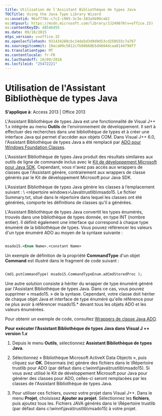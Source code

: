 ```yaml
---
title: Utilisation de l'Assistant Bibliothèque de types Java
TOCTitle: Using the Java Type Library Wizard
ms:assetid: 96af770c-c7c2-c905-3c3e-383a5b99cab2
ms:mtpsurl: https://msdn.microsoft.com/library/JJ249670(v=office.15)
ms:contentKeyID: 48546455
ms.date: 09/18/2015
mtps_version: v=office.15
ms.openlocfilehash: 931434288cbc14da5d3d9d9d53cd250555c7a767
ms.sourcegitcommit: 19aca09c5812cfb98b68b5d4604dcaa814479df7
ms.translationtype: MT
ms.contentlocale: fr-FR
ms.lasthandoff: 10/09/2018
ms.locfileid: "25472221"
---
```

# <a name="using-the-java-type-library-wizard"></a>Utilisation de l'Assistant Bibliothèque de types Java


**S’applique à**: Access 2013 | Office 2013

L'Assistant Bibliothèque de types Java est une fonctionnalité de Visual J++ 1.x intégrée au menu **Outils** de l'environnement de développement. Il sert à effectuer des recherches dans une bibliothèque de types et à créer une interface Java qui permet d'accéder aux objets COM. Dans Visual J++ 6.0, l'Assistant Bibliothèque de types Java a été remplacé par [ADO pour Windows Foundation Classes](ado-wfc-programming.md).

L'Assistant Bibliothèque de types Java produit des résultats similaires aux outils de ligne de commande inclus avec le [Kit de développement Microsoft pour Java SDK](using-the-microsoft-sdk-for-java.md). Cependant, vous n'avez pas accès aux wrappers de classes que l'Assistant génère, contrairement aux wrappers de classe générés par le Kit de développement Microsoft pour Java SDK.

L’Assistant Bibliothèque de types Java génère les classes à l’emplacement suivant : \\ \<répertoire windows\>\\Java\\trustlib\\msado15. Le fichier Summary.txt, situé dans le répertoire dans lequel les classes ont été générées, comporte les définitions de classes qu'il a générées.

L'Assistant Bibliothèque de types Java convertit les types énumérés, trouvés dans une bibliothèque de types donnée, en type INT (nombre entier). Il définit également une interface qui correspond à chaque type énuméré de la bibliothèque de types. Vous pouvez référencer les valeurs d'un type énuméré ADO au moyen de la syntaxe suivante :

```vb 
 
msado15.<Enum Name>.<constant Name> 
```

Un exemple de définition de la propriété **CommandType** d'un objet **Command** est illustré dans le fragment de code suivant :

```vb 
 
Cmd1.putCommandType( msado15.CommandTypeEnum.adCmdStoredProc ); 
```

Une autre solution consiste à hériter du wrapper de type énuméré généré par l'Assistant Bibliothèque de types Java. Dans ce cas, vous pouvez supprimer « msado15. » de la syntaxe. Cependant, votre classe doit hériter de chaque objet Java et interface de type énuméré qu'elle référence pour ne plus avoir à référencer msado15.\* devant tous les objets ADO et les valeurs énumérées.

Pour obtenir un exemple de code, consultez [Wrappers de classe Java ADO](ado-java-class-wrappers.md).

**Pour exécuter l’Assistant Bibliothèque de types Java dans Visual J ++ version 1.*x***

1.  Depuis le menu **Outils**, sélectionnez **Assistant Bibliothèque de types Java**.

2.  Sélectionnez « Bibliothèque Microsoft ActiveX Data Objects », puis cliquez sur **OK**. Désormais (re) génère des fichiers dans le \\Répertoire trustlib pour ADO (par défaut dans c:\\winnt\\java\\trustlib\\msado15). Si vous avez utilisé le Kit de développement Microsoft pour Java pour générer des classes pour ADO, celles-ci seront remplacées par les classes de l'Assistant Bibliothèque de types Java.

3.  Pour utiliser ces fichiers, ouvrez votre projet dans Visual J++. Dans le menu **Projet**, choisissez **Ajouter au projet**. Sélectionnez les **fichiers**, puis ajoutez tous les. Fichiers JAVA générés dans le \\Répertoire trustlib (par défaut dans c:\\winnt\\java\\trustlib\\msado15) à votre projet.

